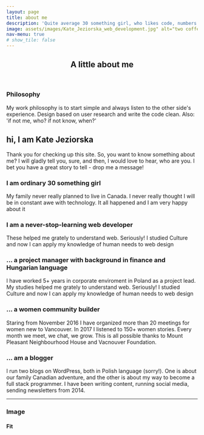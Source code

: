 ```yaml
---
layout: page
title: about me
description: 'Quite average 30 something girl, who likes code, numbers and people <br /><br /> Read more about me'
image: assets/images/Kate_Jeziorska_web_development.jpg" alt="two coffe mugs Kate Jeziorska web development" 
nav-menu: true
# show_tile: false
---
```


<!-- Main -->
<div id="main" class="alt">

<!-- One -->
<section id="one">
	<div class="inner">
		<header class="major">
			<h1>A little about me</h1>
		</header>
<h3>Philosophy</h3>
<div class="box">
	<p>My work philosophy is to start simple and always listen to the other side's experience. Design based on user  research and write the code clean.
	Also: 'if not me, who? if not know, when?' </p>
</div>

<!-- Content -->
<h2 id="content">hi, I am Kate Jeziorska</h2>
<p>Thank you for checking up this site. So, you want to know something about me? I will gladly tell you, sure, and then, I would love to hear, who are you. I bet you have a great story to tell - drop me a message!</p>
<div class="row">
	<div class="6u 12u$(small)">
		<h3>I am ordinary 30 something girl</h3>
		<p>My family never really planned to live in Canada. I never really thought I will be in constant awe with technology. It all happened and I am very happy about it</p>
	</div>
	<div class="6u$ 12u$(small)">
		<h3>I am a never-stop-learning web developer</h3>
		<p>These helped me grately to understand web. Seriously! I studied Culture and now I can apply my knowledge of human needs to web design</p>
	</div>
	<!-- Break -->
	<div class="4u 12u$(small)">
		<h3>... a project manager with background in finance and Hungarian language</h3>
		<pl>I have worked 5+ years in corporate enviroment in Poland as a project lead. My studies helped me grately to understand web. Seriously! I studied Culture and now I can apply my knowledge of human needs to web design</pl>
	</div>
	<div class="4u 12u$(small)">
		<h3>... a women community builder</h3>
		<p>Staring from November 2016 I have organized more than 20 meetings for women new to Vancouver. In 2017 I listened to 150+ women stories. Every month we meet, we chat, we grow. This is all possible thanks to Mount Pleasant Neighbourhood House and Vacnouver Foundation.</p>
	</div>
	<div class="4u$ 12u$(small)">
		<h3>... am a blogger</h3>
		<p>I run two blogs on WordPress, both in Polish language (sorry!). One is about our family Canadian adventure, and the other is about my way to become a full stack programmer. I have been writing content, running social media, sending newsletters from 2014.</p>
	</div>
</div>

<hr class="major" />


<!-- Image -->
<h3>Image</h3>

<h4>Fit</h4>
<span class="image fit"><img src="assets/images/pic03.jpg" alt="" /></span>
<div class="box alt">
	<div class="row 50% uniform">
		<div class="4u"><span class="image fit"><img src="assets/images/pic08.jpg" alt="" /></span></div>
		<div class="4u"><span class="image fit"><img src="assets/images/pic09.jpg" alt="" /></span></div>
		<div class="4u$"><span class="image fit"><img src="assets/images/pic10.jpg" alt="" /></span></div>
		<!-- Break -->
		<div class="4u"><span class="image fit"><img src="assets/images/pic10.jpg" alt="" /></span></div>
		<div class="4u"><span class="image fit"><img src="assets/images/pic08.jpg" alt="" /></span></div>
		<div class="4u$"><span class="image fit"><img src="assets/images/pic09.jpg" alt="" /></span></div>
		<!-- Break -->
		<div class="4u"><span class="image fit"><img src="assets/images/pic09.jpg" alt="" /></span></div>
		<div class="4u"><span class="image fit"><img src="assets/images/pic10.jpg" alt="" /></span></div>
		<div class="4u$"><span class="image fit"><img src="assets/images/pic08.jpg" alt="" /></span></div>
	</div>
</div>

</div>
</section>

</div>
